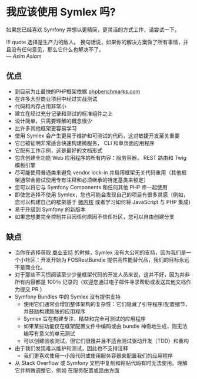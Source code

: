 # 我应该使用 Symlex 吗?

如果您已经喜欢 Symfony 并想以更精简，更灵活的方式工作，请尝试一下。

!!! quote
    选择是生产力的敌人。 换句话说，如果你的解决方案做了所有事情，并且没有任何意见，那么它什么也解决不了。
    <br> ― *Asim Aslam*

## 优点 ##

  - 到目前为止最快的PHP框架依据 [phpbenchmarks.com](http://www.phpbenchmarks.com/en/)
  - 在许多大型商业项目中经过实战测试
  - 代码和内存占用非常小
  - 建立在经过充分记录和测试的标准组件之上
  - 设计简单，只需要理解的概念很少
  - 比许多其他框架更容易学习
  - 使用 Symlex 会产生更易于维护和可测试的代码，这对敏捷开发至关重要
  - 它已被证明非常适合快速构建微服务， CLI 和单页面应用程序
  - 它配有工作示例，这是最好的文档形式
  - 包含创建全功能 Web 应用程序的所有内容：服务容器， REST 路由和 Twig 模板引擎
  - 尽可能使用普通类来避免 vendor lock-in 并启用框架无关代码重用（其他框架通常会尝试使用专有注释和必须继承的特定基类来锁定）
  - 您可以将它与 Symfony Components 和任何其他 PHP 库一起使用
  - 即使您选择不使用 Symlex，您也可能会发现自己的项目有很多灵感（例如，您可以构建自己的框架基于 [微内核](https://github.com/symlex/di-microkernel) 或者学习如何将 JavaScript 与 PHP 集成)
  - 易于升级到 Symfony 的新版本
  - 如果您想要完全控制并且因任何原因不信任社区，您可以自由创建分支

## 缺点 ##

  - 当你在选择获取 [商业支持](https://blog.liquidbytes.net/contact/) 的时候，Symlex 没有大公司的支持，因为我们是一个小社区：开发开始为 FOSRestBundle 提供高性能替代品，我们的目标永远不是商业化。
  - 对于那些不习惯阅读至少少量框架代码的开发人员来说，这并不好，因为并非所有内容都是 100％ 记录的（欢迎您通过电子邮件寻求帮助或发送其他文档作为提交 PR ）
  - Symfony Bundles 中的 Symlex 没有提供支持
    - 使用它们通常会增加整体架构的复杂性：它们隐藏了引导程序/配置细节，并鼓励构建膨胀的应用程序
    - Symlex 旨在构建专注，精益和完全可测试的应用程序
    - 如果某些功能仅在框架配置文件中编码或由 bundle 神奇地生成，则无法编写有意义的单元测试
    - 可以创建验收测试，但它们很慢并且不适合测试驱动开发（TDD）和重构
  - 由于我们发现难以维护和测试，因此也不支持注释
    - 我们更喜欢使用一小段代码或使用服务容器来配置我们的应用程序
  - 从 Stack Overflow 或 Symfony 文档中复制和粘贴代码有时无法使用。理解它并稍微调整它，例如 在服务配置或路由方面
